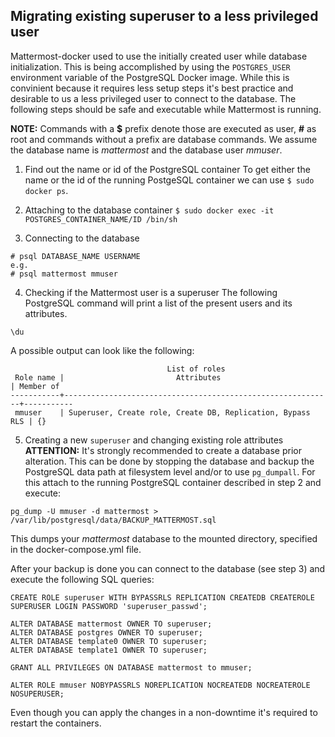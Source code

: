 ## Migrating existing superuser to a less privileged user

Mattermost-docker used to use the initially created user while database initialization. This is being accomplished by using the
`POSTGRES_USER` environment variable of the PostgreSQL Docker image. While this is convinient because it requires less setup steps
it's best practice and desirable to us a less privileged user to connect to the database. The following steps should be safe and
executable while Mattermost is running.

**NOTE:** Commands with a **$** prefix denote those are executed as user, **#** as root and commands without a prefix are database commands.
We assume the database name is *mattermost* and the database user *mmuser*.

1. Find out the name or id of the PostgreSQL container
To get either the name or the id of the running PostgeSQL container we can use `$ sudo docker ps`.

2. Attaching to the database container
`$ sudo docker exec -it POSTGRES_CONTAINER_NAME/ID /bin/sh`

3. Connecting to the database
```
# psql DATABASE_NAME USERNAME
e.g.
# psql mattermost mmuser
```

4. Checking if the Mattermost user is a superuser
The following PostgreSQL command will print a list of the present users and its attributes.
```
\du
```
A possible output can look like the following:

```
                                   List of roles
 Role name |                         Attributes                         | Member of
-----------+------------------------------------------------------------+-----------
 mmuser    | Superuser, Create role, Create DB, Replication, Bypass RLS | {}
```

5. Creating a new `superuser` and changing existing role attributes
**ATTENTION:** It's strongly recommended to create a database prior alteration. This can be done by stopping the database
and backup the PostgreSQL data path at filesystem level and/or to use `pg_dumpall`. For this attach to the running PostgreSQL
container described in step 2 and execute:
```
pg_dump -U mmuser -d mattermost > /var/lib/postgresql/data/BACKUP_MATTERMOST.sql
```
This dumps your *mattermost* database to the mounted directory, specified in the docker-compose.yml file.

After your backup is done you can connect to the database (see step 3) and execute the following SQL queries:
```
CREATE ROLE superuser WITH BYPASSRLS REPLICATION CREATEDB CREATEROLE SUPERUSER LOGIN PASSWORD 'superuser_passwd';

ALTER DATABASE mattermost OWNER TO superuser;
ALTER DATABASE postgres OWNER TO superuser;
ALTER DATABASE template0 OWNER TO superuser;
ALTER DATABASE template1 OWNER TO superuser;

GRANT ALL PRIVILEGES ON DATABASE mattermost to mmuser;

ALTER ROLE mmuser NOBYPASSRLS NOREPLICATION NOCREATEDB NOCREATEROLE NOSUPERUSER;
```

Even though you can apply the changes in a non-downtime it's required to restart the containers.